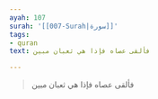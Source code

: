 ```yaml
---
ayah: 107
surah: '[[007-Surah|سورة]]'
tags:
- quran
text: فألقى عصاه فإذا هي ثعبان مبين

---
```

> فألقى عصاه فإذا هي ثعبان مبين
